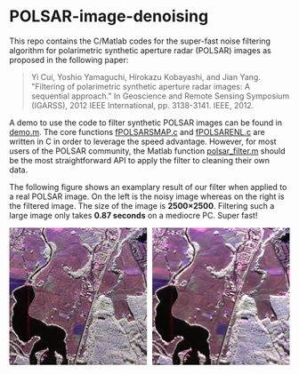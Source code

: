 # POLSAR-image-denoising

This repo contains the C/Matlab codes for the super-fast noise filtering algorithm for polarimetric synthetic aperture radar (POLSAR) images as proposed in the following paper:

> Yi Cui, Yoshio Yamaguchi, Hirokazu Kobayashi, and Jian Yang. "Filtering of polarimetric synthetic aperture radar images: A sequential approach." In Geoscience and Remote Sensing Symposium (IGARSS), 2012 IEEE International, pp. 3138-3141. IEEE, 2012.

A demo to use the code to filter synthetic POLSAR images can be found in [demo.m](https://github.com/maycuiyan/POLSAR-image-denoising/blob/master/demo.m). The core functions [fPOLSARSMAP.c](https://github.com/maycuiyan/POLSAR-image-denoising/blob/master/fPOLSARSMAP.c) and [fPOLSARENL.c](https://github.com/maycuiyan/POLSAR-image-denoising/blob/master/fPOLSARENL.c) are written in C in order to leverage the speed advantage. However, for most users of the POLSAR community, the Matlab function [polsar_filter.m](https://github.com/maycuiyan/POLSAR-image-denoising/blob/master/polsar_filter.m) should be the most straightforward API to apply the filter to cleaning their own data.

The following figure shows an examplary result of our filter when applied to a real POLSAR image. On the left is the noisy image whereas on the right is the filtered image. The size of the image is **2500×2500**. Filtering such a large image only takes **0.87 seconds** on a mediocre PC. Super fast!

![](images/noisy_vs_filtered.jpg)
